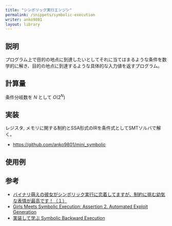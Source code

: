 ```yaml
---
title: "シンボリック実行エンジン"
permalink: /snippets/symbolic-execution
writer: anko9801
layout: library
---
```


## 説明

プログラム上で目的の地点に到達したいとしてそれに当てはまるような条件を数学的に解き、目的の地点に到達するような具体的な入力値を返すプログラム。

## 計算量
条件分岐数を $N$ として $O(2^N)$

## 実装

レジスタ, メモリに関する制約とSSA形式のIRを条件式としてSMTソルバで解く。
- https://github.com/anko9801/mini_symbolic

## 使用例


## 参考

- [バイナリ萌えの彼女がシンボリック実行に恋着してますが、制約に挑む幼気な表情が最高です！（１）](https://speakerdeck.com/katc/bainarimeng-efalsebi-nu-gasinboritukushi-xing-nilian-zhao-sitemasuga-zhi-yue-nitiao-muyou-qi-nabiao-qing-gazui-gao-desu-1)
- [Girls Meets Symbolic Execution: Assertion 2. Automated Exploit Generation](https://speakerdeck.com/katc/girls-meets-symbolic-execution-assertion-2-automated-exploit-generation)
- [実装して学ぶ Symbolic Backward Execution](https://speakerdeck.com/katc/shi-zhuang-sitexue-bu-symbolic-backward-execution-aceefce8-d25e-4db0-8ebb-d648bb2c41cd)